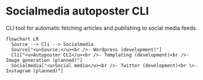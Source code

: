 # Socialmedia autoposter CLI

CLI tool for automatic fetching articles and publishing to social media feeds.

```mermaid
flowchart LR
  Source --> Cli --> Socialmedia
  Source["<u>Source:</u><br />- Wordpress (development)"]
  Cli["<u>Autoposter CLI</u><br />- Templating (development)<br />- Image generation (planned)"]
  Socialmedia["<u>Social media</u><br />- Twitter (development)<br \>- Instagram (planned)"]

```
